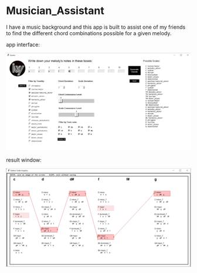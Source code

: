 # Musician_Assistant
I have a music background and this app is built to assist one of my friends to find the different chord combinations possible for a given melody.

app interface:

<img src="UI.PNG">

result window:

<img src="result.PNG">
